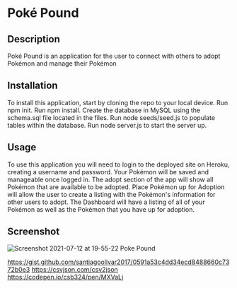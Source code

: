 # Poké Pound

## Description
Poké Pound is an application for the user to connect with others to adopt Pokémon and manage their Pokémon

## Installation
To install this application, start by cloning the repo to your local device. Run npm init. Run npm install. Create the database in MySQL using the schema.sql file located in the files. Run node seeds/seed.js to populate tables within the database. Run node server.js to start the server up.

## Usage
To use this application you will need to login to the deployed site on Heroku, creating a username and password. Your Pokémon will be saved and manageable once logged in. The adopt section of the app will show all Pokémon that are available to be adopted. Place Pokémon up for Adoption will allow the user to create a listing with the Pokémon's information for other users to adopt. The Dashboard will have a listing of all of your Pokémon as well as the Pokémon that you have up for adoption.

## Screenshot
![Screenshot 2021-07-12 at 19-55-22 Poke Pound](https://user-images.githubusercontent.com/77472152/125383002-8e09ee80-e34b-11eb-8c03-284b0052976a.png)


https://gist.github.com/santiagoolivar2017/0591a53c4dd34ecd8488660c7372b0e3
https://csvjson.com/csv2json
https://codepen.io/csb324/pen/MXVaLj
